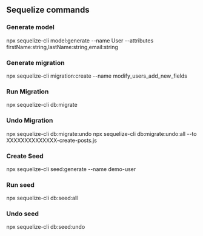 

## Sequelize commands

### Generate model
npx sequelize-cli model:generate --name User --attributes firstName:string,lastName:string,email:string

### Generate migration
npx sequelize-cli migration:create --name modify_users_add_new_fields

### Run Migration
npx sequelize-cli db:migrate

### Undo Migration
npx sequelize-cli db:migrate:undo
npx sequelize-cli db:migrate:undo:all --to XXXXXXXXXXXXXX-create-posts.js

### Create Seed
npx sequelize-cli seed:generate --name demo-user

### Run seed
npx sequelize-cli db:seed:all

### Undo seed
npx sequelize-cli db:seed:undo